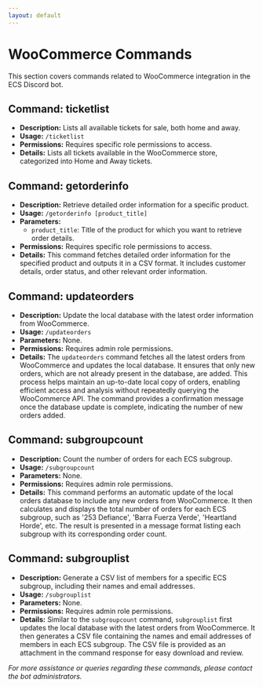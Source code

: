 ```yaml
---
layout: default
---
```


# WooCommerce Commands

This section covers commands related to WooCommerce integration in the ECS Discord bot.

## Command: ticketlist

- **Description:** Lists all available tickets for sale, both home and away.
- **Usage:** `/ticketlist`
- **Permissions:** Requires specific role permissions to access.
- **Details:** Lists all tickets available in the WooCommerce store, categorized into Home and Away tickets.

## Command: getorderinfo

- **Description:** Retrieve detailed order information for a specific product.
- **Usage:** `/getorderinfo [product_title]`
- **Parameters:**
  - `product_title`: Title of the product for which you want to retrieve order details.
- **Permissions:** Requires specific role permissions to access.
- **Details:** This command fetches detailed order information for the specified product and outputs it in a CSV format. It includes customer details, order status, and other relevant order information.

## Command: updateorders

- **Description:** Update the local database with the latest order information from WooCommerce.
- **Usage:** `/updateorders`
- **Parameters:** None.
- **Permissions:** Requires admin role permissions.
- **Details:** The `updateorders` command fetches all the latest orders from WooCommerce and updates the local database. It ensures that only new orders, which are not already present in the database, are added. This process helps maintain an up-to-date local copy of orders, enabling efficient access and analysis without repeatedly querying the WooCommerce API. The command provides a confirmation message once the database update is complete, indicating the number of new orders added.

## Command: subgroupcount

- **Description:** Count the number of orders for each ECS subgroup.
- **Usage:** `/subgroupcount`
- **Parameters:** None.
- **Permissions:** Requires admin role permissions.
- **Details:** This command performs an automatic update of the local orders database to include any new orders from WooCommerce. It then calculates and displays the total number of orders for each ECS subgroup, such as '253 Defiance', 'Barra Fuerza Verde', 'Heartland Horde', etc. The result is presented in a message format listing each subgroup with its corresponding order count.

## Command: subgrouplist

- **Description:** Generate a CSV list of members for a specific ECS subgroup, including their names and email addresses.
- **Usage:** `/subgrouplist`
- **Parameters:** None.
- **Permissions:** Requires admin role permissions.
- **Details:** Similar to the `subgroupcount` command, `subgrouplist` first updates the local database with the latest orders from WooCommerce. It then generates a CSV file containing the names and email addresses of members in each ECS subgroup. The CSV file is provided as an attachment in the command response for easy download and review.

*For more assistance or queries regarding these commands, please contact the bot administrators.*